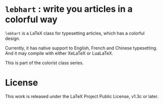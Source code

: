 <!-- Copyright (C) 2021 by Jinwen XU -->

# `lebhart` : write you articles in a colorful way

`lebhart` is a LaTeX class for typesetting articles, which has a colorful
design.

Currently, it has native support to English, French and Chinese typesetting. And
it may compile with either XeLaTeX or LuaLaTeX.

This is part of the colorist class series.

# License

This work is released under the LaTeX Project Public License, v1.3c or later.

